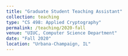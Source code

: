 ```yaml
---
title: "Graduate Student Teaching Assistant"
collection: teaching
type: "CS 498: Applied Cryptography"
permalink: /teaching/2020-fall
venue: "UIUC, Computer Science Department"
date: "Fall 2020"
location: "Urbana-Champaign, IL"
---
```

